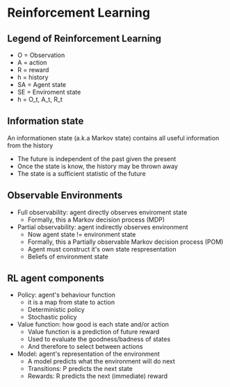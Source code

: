 # Reinforcement Learning

## Legend of Reinforcement Learning

* O = Observation 
* A = action 
* R = reward
* h = history 
* SA = Agent state
* SE = Enviroment state 
* h = O_t, A_t, R_t 

## Information state

An informationen state (a.k.a Markov state) contains all useful information from the history

* The future is independent of the past given the present
* Once the state is know, the history may be thrown away 
* The state is a sufficient statistic of the future 

## Observable Environments 

* Full observability: agent directly observes enviroment state
    * Formally, this a Markov decision process (MDP)
* Partial observability: agent indirectly observes environment 
    * Now agent state != environment state    
    * Formally, this a Partially observable Markov decision process (POM)
    * Agent must construct it's own state respresentation 
    * Beliefs of environment state

## RL agent components

* Policy: agent's behaviour function
    * it is a map from state to action 
    * Deterministic policy 
    * Stochastic policy 
* Value function: how good is each state and/or action 
    * Value function is a prediction of future reward
    * Used to evaluate the goodness/badness of states
    * And therefore to select between actions
* Model: agent's representation of the environment
    * A model predicts what the environment will do next 
    * Transitions: P predicts the next state
    * Rewards: R predicts the next (immediate) reward
